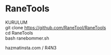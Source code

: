# RaneTools 
KURULUM 
<br>
git clone https://github.com/RaneTool/RaneTools
<br>
cd RaneTools 
<br>
bash ranebommer.sh



hazmatinsta.com / R4N3

